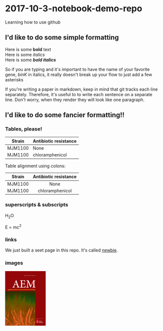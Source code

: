 # 2017-10-3-notebook-demo-repo

Learning how to use github

## I'd like to do some simple formatting

Here is some **bold** text  
Here is some *italics*  
Here is some ***bold italics***  

So if you are typing and it's important to have the name of your favorite gene, *binK* in italics, it really doesn't break up your flow to just add a few asterisks

If you're writing a paper in markdown, keep in mind that git tracks each line separately.
Therefore, it's useful to to write each sentence on a separate line. 
Don't worry, when they render they will look like one paragraph.

## I'd like to do some fancier formatting!!

### Tables, please!

Strain | Antibiotic resistance
-------|----------------------
MJM1100| None
MJM1100| chloramphenicol

Table alignment using colons: 

Strain | Antibiotic resistance
:-------:|:----------------------:
MJM1100| None
MJM1100| chloramphenicol


### superscripts & subscripts


H<sub>2</sub>O

E = mc<sup>2</sup>

### links

We just built a seet page in this repo. It's called [newbie](newbie.md). 

### images

![AEM cover](2015-AEM-SMALL.gif)
